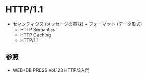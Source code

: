 # HTTP/1.1
- セマンティクス (メッセージの意味) + フォーマット (データ形式)
  - HTTP Semantics
  - HTTP Caching
  - HTTP/1.1

## 参照
- WEB+DB PRESS Vol.123 HTTP/3入門
